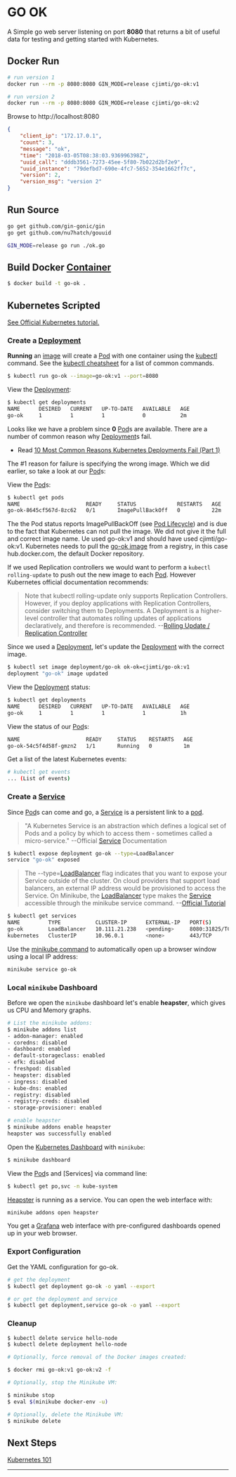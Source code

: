 # GO OK

A Simple go web server listening on port **8080** that returns a bit of
useful data for testing and getting started with Kubernetes.

## Docker Run
```bash
# run version 1
docker run --rm -p 8080:8080 GIN_MODE=release cjimti/go-ok:v1

# run version 2
docker run --rm -p 8080:8080 GIN_MODE=release cjimti/go-ok:v2

```

Browse to http://localhost:8080

```json
{
    "client_ip": "172.17.0.1",
    "count": 3,
    "message": "ok",
    "time": "2018-03-05T08:38:03.936996398Z",
    "uuid_call": "dddb3561-7273-45ee-5f80-7b022d2bf2e9",
    "uuid_instance": "79defbd7-690e-4fc7-5652-354e1662ff7c",
    "version": 2,
    "version_msg": "version 2"
}
```

## Run Source

```bash
go get github.com/gin-gonic/gin
go get github.com/nu7hatch/gouuid

GIN_MODE=release go run ./ok.go
```

## Build Docker [Container]

```bash
$ docker build -t go-ok .
```

## Kubernetes Scripted

[See Official Kubernetes tutorial.][Official Tutorial]

### Create a [Deployment]

**Running** an [image] will create a [Pod] with one container using the
[kubectl] command. See the [kubectl cheatsheet] for a list of common commands.

```bash
$ kubectl run go-ok --image=go-ok:v1 --port=8080
```

View the [Deployment]:

```bash
$ kubectl get deployments
NAME      DESIRED   CURRENT   UP-TO-DATE   AVAILABLE   AGE
go-ok     1         1         1            0           2m
```

Looks like we have a problem since **0** [Pod]s are available. There are
a number of common reason why [Deployment]s fail.

- Read [10 Most Common Reasons Kubernetes Deployments Fail (Part 1)][Fail Article]

The #1 reason for failure is specifying the wrong image. Which we did
earlier, so take a look at our [Pod]s:

View the [Pod]s:

```bash
$ kubectl get pods
NAME                     READY     STATUS             RESTARTS   AGE
go-ok-8645cf567d-8zc62   0/1       ImagePullBackOff   0          22m
```

The the Pod status reports ImagePullBackOff (see [Pod Lifecycle]) and is
due to the fact that Kubernetes can not pull the image. We did not give
it the full and correct image name. Ue used go-ok:v1 and should have used
cjimti/go-ok:v1. Kubernetes needs to pull the [go-ok image] from a registry,
in this case hub.docker.com, the default Docker repository.

If we used Replication controllers we would want to perform a
`kubectl rolling-update` to push out the new image to each [Pod]. However
Kubernetes official documentation recommends:

>Note that kubectl rolling-update only supports Replication Controllers.
However, if you deploy applications with Replication Controllers, consider
switching them to Deployments. A Deployment is a higher-level controller
that automates rolling updates of applications declaratively, and therefore
is recommended. --[Rolling Update / Replication Controller](https://kubernetes.io/docs/tasks/run-application/rolling-update-replication-controller/)

Since we used a [Deployment], let's update the [Deployment] with the
correct image.

```bash
$ kubectl set image deployment/go-ok ok-ok=cjimti/go-ok:v1
deployment "go-ok" image updated
```

View the [Deployment] status:

```bash
$ kubectl get deployments
NAME      DESIRED   CURRENT   UP-TO-DATE   AVAILABLE   AGE
go-ok     1         1         1            1           1h
```

View the status of our [Pod]s:

```bash
NAME                     READY     STATUS    RESTARTS   AGE
go-ok-54c5f4d58f-gmzn2   1/1       Running   0          1m
```

Get a list of the latest Kubernetes events:

```bash
# kubectl get events
... (List of events)
```

### Create a [Service]

Since [Pod]s can come and go, a [Service] is a persistent link to a [pod].
>"A Kubernetes Service is an abstraction which defines a logical set of Pods
and a policy by which to access them - sometimes called a micro-service."
--Official [Service] Documentation

```bash
$ kubectl expose deployment go-ok --type=LoadBalancer
service "go-ok" exposed
```

> The --type=[LoadBalancer] flag indicates that you want to expose your
Service outside of the cluster. On cloud providers that support load
balancers, an external IP address would be provisioned to access the Service.
On Minikube, the [LoadBalancer] type makes the [Service] accessible through
the minikube service command.
--[Official Tutorial]

```bash
$ kubectl get services
NAME         TYPE           CLUSTER-IP      EXTERNAL-IP   PORT(S)          AGE
go-ok        LoadBalancer   10.111.21.238   <pending>     8080:31825/TCP   2m
kubernetes   ClusterIP      10.96.0.1       <none>        443/TCP          3d

```

Use the [minikube command] to automatically open up a browser window using a local IP address:

```bash
minikube service go-ok
```

### Local `minikube` Dashboard

Before we open the `minikube` dashboard let's enable **heapster**, which
gives us CPU and Memory graphs.

```bash
# List the minikube addons:
$ minikube addons list
- addon-manager: enabled
- coredns: disabled
- dashboard: enabled
- default-storageclass: enabled
- efk: disabled
- freshpod: disabled
- heapster: disabled
- ingress: disabled
- kube-dns: enabled
- registry: disabled
- registry-creds: disabled
- storage-provisioner: enabled

# enable heapster
$ minikube addons enable heapster
heapster was successfully enabled
```

Open the [Kubernetes Dashboard] with `minikube`:

```bash
$ minikube dashboard
```

View the [Pod]s and [Services] via command line:

```bash
$ kubectl get po,svc -n kube-system
```

[Heapster] is running as a service. You can open the web
interface with:

```bash
minikube addons open heapster
```

You get a [Grafana] web interface with pre-configured dashboards opened
up in your web browser.

### Export Configuration

Get the YAML configuration for go-ok.

```bash
# get the deployment
$ kubectl get deployment go-ok -o yaml --export

# or get the deployment and service
$ kubectl get deployment,service go-ok -o yaml --export
```

### Cleanup

```bash
$ kubectl delete service hello-node
$ kubectl delete deployment hello-node

# Optionally, force removal of the Docker images created:

$ docker rmi go-ok:v1 go-ok:v2 -f

# Optionally, stop the Minikube VM:

$ minikube stop
$ eval $(minikube docker-env -u)

# Optionally, delete the Minikube VM:
$ minikube delete

```

## Next Steps

[Kubernetes 101](https://kubernetes.io/docs/user-guide/walkthrough/)


---

[go-ok image]: https://hub.docker.com/r/cjimti/go-ok/
[kubectl]: https://kubernetes.io/docs/reference/kubectl/overview/
[kubectl cheatsheet]: https://kubernetes.io/docs/reference/kubectl/cheatsheet/
[minikube command]: https://kubernetes.io/docs/getting-started-guides/minikube/
[Official Tutorial]: https://kubernetes.io/docs/tutorials/stateless-application/hello-minikube/
[Image]: https://kubernetes.io/docs/concepts/containers/images/
[Container]: https://kubernetes.io/docs/concepts/overview/components/#container-runtime
[Pod]: https://kubernetes.io/docs/concepts/workloads/pods/pod/
[Pod Lifecycle]: https://kubernetes.io/docs/concepts/workloads/pods/pod-lifecycle/
[Deployment]: https://kubernetes.io/docs/concepts/workloads/controllers/deployment/
[Service]: https://kubernetes.io/docs/concepts/services-networking/service/
[LoadBalancer]: https://kubernetes.io/docs/tasks/access-application-cluster/create-external-load-balancer/
[Kubernetes Dashboard]: https://github.com/kubernetes/dashboard
[Heapster]: https://github.com/kubernetes/heapster
[Grafana]: https://grafana.com/
[Fail Article]: https://kukulinski.com/10-most-common-reasons-kubernetes-deployments-fail-part-1/